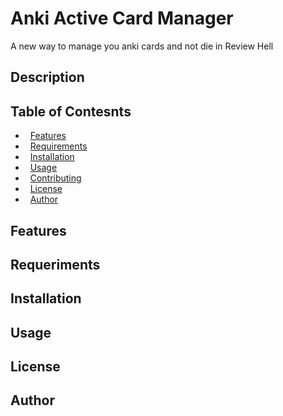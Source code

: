 # Anki Active Card Manager
A new way to manage you anki cards and not die in Review Hell
## Description
## Table of Contesnts

*   [Features](#features)
*   [Requirements](#requirements)
*   [Installation](#installation)
*   [Usage](#usage)
*   [Contributing](#contributing)
*   [License](#license)
*   [Author](#author)

## Features
## Requeriments
## Installation
## Usage
## License
## Author